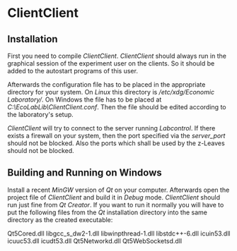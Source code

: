 # ClientClient

## Installation

First you need to compile *ClientClient*. *ClientClient* should always run in the graphical session of the experiment user on the clients. So it should be added to the autostart programs of this user.

Afterwards the configuration file has to be placed in the appropriate directory for your system. On *Linux* this directory is */etc/xdg/Economic Laboratory/*. On Windows the file has to be placed at *C:\\EcoLabLib\\ClientClient.conf*. Then the file should be edited according to the laboratory's setup.

*ClientClient* will try to connect to the server running *Labcontrol*. If there exists a firewall on your system, then the port specified via the *server_port* should not be blocked. Also the ports which shall be used by the z-Leaves should not be blocked.

## Building and Running on Windows

Install a recent *MinGW* version of *Qt* on your computer. Afterwards open the project file of *ClientClient* and build it in *Debug* mode. *ClientClient* should run just fine from *Qt Creator*. If you want to run it normally you will have to put the following files from the *Qt* installation directory into the same directory as the created executable:

Qt5Cored.dll
libgcc\_s\_dw2-1.dll
libwinpthread-1.dll
libstdc++-6.dll
icuin53.dll
icuuc53.dll
icudt53.dll
Qt5Networkd.dll
Qt5WebSocketsd.dll
